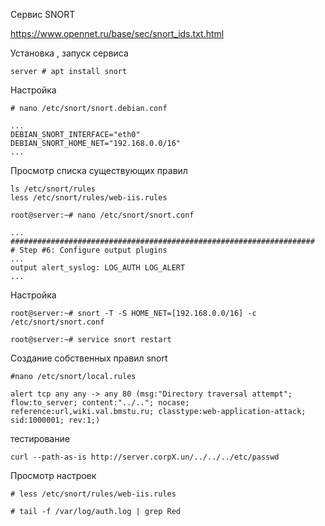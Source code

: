 Сервис SNORT

https://www.opennet.ru/base/sec/snort_ids.txt.html

Установка , запуск сервиса
```
server # apt install snort
```
Настройка
```
# nano /etc/snort/snort.debian.conf
```
```
...
DEBIAN_SNORT_INTERFACE="eth0"
DEBIAN_SNORT_HOME_NET="192.168.0.0/16"
...
```
Просмотр списка существующих правил
```
ls /etc/snort/rules
less /etc/snort/rules/web-iis.rules
```
```
root@server:~# nano /etc/snort/snort.conf
```

```
...
####################################################################
# Step #6: Configure output plugins
...
output alert_syslog: LOG_AUTH LOG_ALERT
...
```
Настройка

```
root@server:~# snort -T -S HOME_NET=[192.168.0.0/16] -c /etc/snort/snort.conf

root@server:~# service snort restart
```
Создание собственных правил snort

```
#nano /etc/snort/local.rules
```
```
alert tcp any any -> any 80 (msg:"Directory traversal attempt"; flow:to_server; content:"../.."; nocase; reference:url,wiki.val.bmstu.ru; classtype:web-application-attack; sid:1000001; rev:1;)
```
тестирование
```
curl --path-as-is http://server.corpX.un/../../../etc/passwd

```

Просмотр настроек
```
# less /etc/snort/rules/web-iis.rules

# tail -f /var/log/auth.log | grep Red
```


